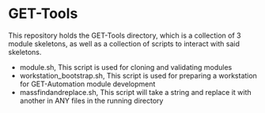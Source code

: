 # GET-Tools
This repository holds the GET-Tools directory, which is a collection of 3 module skeletons, as well as a collection of scripts to interact with said skeletons.

- module.sh, This script is used for cloning and validating modules
- workstation_bootstrap.sh, This script is used for preparing a workstation for GET-Automation module development
- massfindandreplace.sh, This script will take a string and replace it with another in ANY files in the running directory
